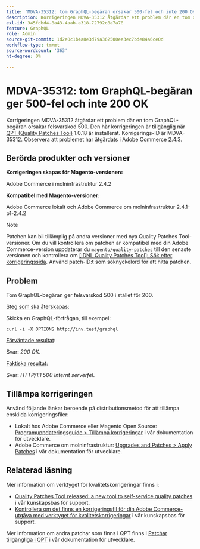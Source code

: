```yaml
---
title: 'MDVA-35312: tom GraphQL-begäran orsakar 500-fel och inte 200 OK'
description: Korrigeringen MDVA-35312 åtgärdar ett problem där en tom GraphQL-begäran orsakar felsvarskod 500. Den här korrigeringen är tillgänglig när [QPT-verktyget (Quality Patches Tool)](/help/announcements/adobe-commerce-announcements/magento-quality-patches-released-new-tool-to-self-serve-quality-patches.md) 1.0.18 är installerat. Korrigerings-ID är MDVA-35312. Observera att problemet har åtgärdats i Adobe Commerce 2.4.3.
exl-id: 345fdbd4-8a43-4aab-a318-72792c8a7a78
feature: GraphQL
role: Admin
source-git-commit: 1d2e0c1b4a8e3d79a362500ee3ec7bde84a6ce0d
workflow-type: tm+mt
source-wordcount: '363'
ht-degree: 0%

---
```


# MDVA-35312: tom GraphQL-begäran ger 500-fel och inte 200 OK

Korrigeringen MDVA-35312 åtgärdar ett problem där en tom GraphQL-begäran orsakar felsvarskod 500. Den här korrigeringen är tillgänglig när [QPT (Quality Patches Tool)](/help/announcements/adobe-commerce-announcements/magento-quality-patches-released-new-tool-to-self-serve-quality-patches.md) 1.0.18 är installerat. Korrigerings-ID är MDVA-35312. Observera att problemet har åtgärdats i Adobe Commerce 2.4.3.

## Berörda produkter och versioner

**Korrigeringen skapas för Magento-versionen:**

Adobe Commerce i molninfrastruktur 2.4.2

**Kompatibel med Magento-versioner:**

Adobe Commerce lokalt och Adobe Commerce om molninfrastruktur 2.4.1-p1-2.4.2

>[!NOTE]
>
>Patchen kan bli tillämplig på andra versioner med nya Quality Patches Tool-versioner. Om du vill kontrollera om patchen är kompatibel med din Adobe Commerce-version uppdaterar du `magento/quality-patches` till den senaste versionen och kontrollera om [[!DNL Quality Patches Tool]: Sök efter korrigeringssida](https://devdocs.magento.com/quality-patches/tool.html#patch-grid). Använd patch-ID:t som söknyckelord för att hitta patchen.

## Problem

Tom GraphQL-begäran ger felsvarskod 500 i stället för 200.

<u>Steg som ska återskapas</u>:

Skicka en GraphQL-förfrågan, till exempel:

```curl
curl -i -X OPTIONS http://inv.test/graphql
```

<u>Förväntade resultat</u>:

Svar: *200 OK*.

<u>Faktiska resultat</u>:

Svar: *HTTP/1.1 500 Internt serverfel*.

## Tillämpa korrigeringen

Använd följande länkar beroende på distributionsmetod för att tillämpa enskilda korrigeringsfiler:

* Lokalt hos Adobe Commerce eller Magento Open Source: [Programuppdateringsguide > Tillämpa korrigeringar](https://devdocs.magento.com/guides/v2.4/comp-mgr/patching/mqp.html) i vår dokumentation för utvecklare.
* Adobe Commerce om molninfrastruktur: [Upgrades and Patches > Apply Patches](https://devdocs.magento.com/cloud/project/project-patch.html) i vår dokumentation för utvecklare.

## Relaterad läsning

Mer information om verktyget för kvalitetskorrigeringar finns i:

* [Quality Patches Tool released: a new tool to self-service quality patches](/help/announcements/adobe-commerce-announcements/magento-quality-patches-released-new-tool-to-self-serve-quality-patches.md) i vår kunskapsbas för support.
* [Kontrollera om det finns en korrigeringsfil för din Adobe Commerce-utgåva med verktyget för kvalitetskorrigeringar](/help/support-tools/patches-available-in-qpt-tool/check-patch-for-magento-issue-with-magento-quality-patches.md) i vår kunskapsbas för support.

Mer information om andra patchar som finns i QPT finns i [Patchar tillgängliga i QPT](https://devdocs.magento.com/quality-patches/tool.html#patch-grid) i vår dokumentation för utvecklare.
